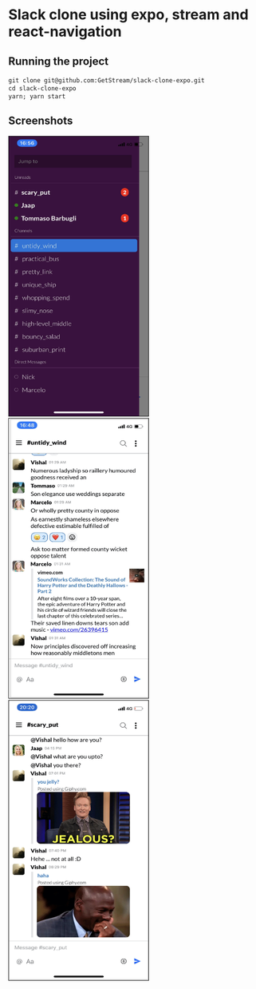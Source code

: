 # Slack clone using expo, stream and react-navigation

## Running the project

```
git clone git@github.com:GetStream/slack-clone-expo.git
cd slack-clone-expo
yarn; yarn start
```

## Screenshots

<div style="display: inline">
<img src="./screenshots/1.jpg" alt="IMAGE ALT TEXT HERE" width="280" height="560" border="1" style="margin-right: 30px" />
<img src="./screenshots/2.jpg" alt="IMAGE ALT TEXT HERE" width="280" height="560" border="1" style="margin-right: 30px" />
<img src="./screenshots/3.jpg" alt="IMAGE ALT TEXT HERE" width="280" height="560" border="1" />
</div>